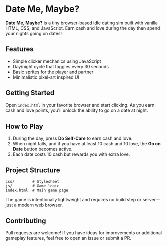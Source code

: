 # Date Me, Maybe?

**Date Me, Maybe?** is a tiny browser-based idle dating sim built with vanilla HTML, CSS, and JavaScript. Earn cash and love during the day then spend your nights going on dates!

## Features

- Simple clicker mechanics using JavaScript
- Day/night cycle that toggles every 30 seconds
- Basic sprites for the player and partner
- Minimalistic pixel-art inspired UI

## Getting Started

Open `index.html` in your favorite browser and start clicking. As you earn cash and love points, you'll unlock the ability to go on a date at night.

## How to Play

1. During the day, press **Do Self-Care** to earn cash and love.
2. When night falls, and if you have at least 10 cash and 10 love, the **Go on Date** button becomes active.
3. Each date costs 10 cash but rewards you with extra love.

## Project Structure

```
css/        # Stylesheet
js/         # Game logic
index.html  # Main game page
```

The game is intentionally lightweight and requires no build step or server—just a modern web browser.

## Contributing

Pull requests are welcome! If you have ideas for improvements or additional gameplay features, feel free to open an issue or submit a PR.

